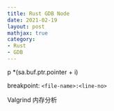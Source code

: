 ```yaml
---
title: Rust GDB Node
date: 2021-02-19
layout: post
mathjax: true
category:
- Rust
- GDB
---
```

p \*(sa.buf.ptr.pointer + i)

breakpoint: `<file-name>:<line-no>`

Valgrind 内存分析